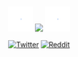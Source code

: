 <div align="center">
	<img src="https://github.com/sureshg/sureshg/blob/master/lottie.gif" width="10%"> 
	<img src="https://github-readme-stats.vercel.app/api/top-langs/?username=sureshg&layout=compact" width="23%"> 
	<img src="https://github.com/sureshg/sureshg/blob/master/lottie.gif" width="10%"> 
	<p align="center">	
	<a href="https://www.twitter.com/sur3shg"><img src="https://img.shields.io/badge/Twitter-%40sur3shg-00acee?style=flat-square&logo=twitter" alt="Twitter" /></a> 
	<a href="https://www.reddit.com/user/sureshg/"><img src="https://img.shields.io/badge/Reddit-sureshg-orange?style=flat-square&logo=reddit" alt="Reddit" /></a> 
	</p>
</div>



<!--
https://simonwillison.net/2020/Jul/10/self-updating-profile-readme/
https://github.com/sindresorhus/sindresorhus/blob/master/readme.md

<a href="https://suresh.dev"> <img src="https://html-to-svg.as-a-service.dev/?url=https://suresh.dev" alt="suresh.dev" width="400" height="400"/> </a>
![](https://github-readme-stats.vercel.app/api/top-langs/?username=sureshg&layout=compact)
[![Suresh's github stats](https://github-readme-stats.vercel.app/api?username=sureshg)](https://github.com/anuraghazra/github-readme-stats)

-LinkedIn-%233781da
-Dribbble-%23ff5798
-Twitter-%231DA1F2
-YouTube-%23FF0000
-Instagram-%23eb13a5
-Twitch-%239146FF

Here are some ideas to get you started:

- 🔭 I’m currently working on ...
- 🌱 I’m currently learning ...
- 👯 I’m looking to collaborate on ...
- 🤔 I’m looking for help with ...
- 💬 Ask me about ...
- 📫 How to reach me: ...
- 😄 Pronouns: ...
- ⚡ Fun fact: ...
-->

